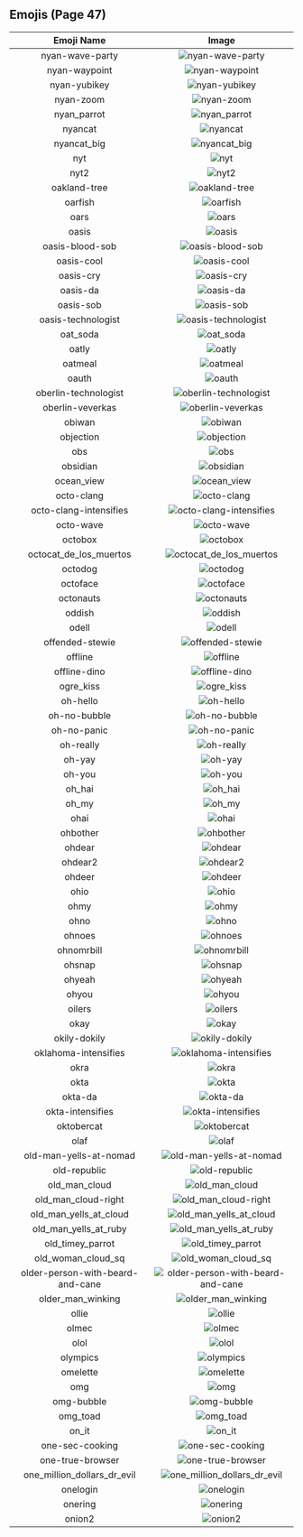 
  ## Emojis (Page 47)
  |Emoji Name|Image|
  | :-: | :-: |
  |nyan-wave-party| ![nyan-wave-party](/output/nyan-wave-party.gif)|
  |nyan-waypoint| ![nyan-waypoint](/output/nyan-waypoint.gif)|
  |nyan-yubikey| ![nyan-yubikey](/output/nyan-yubikey.gif)|
  |nyan-zoom| ![nyan-zoom](/output/nyan-zoom.gif)|
  |nyan_parrot| ![nyan_parrot](/output/nyan_parrot.gif)|
  |nyancat| ![nyancat](/output/nyancat.gif)|
  |nyancat_big| ![nyancat_big](/output/nyancat_big.gif)|
  |nyt| ![nyt](/output/nyt.png)|
  |nyt2| ![nyt2](/output/nyt2.png)|
  |oakland-tree| ![oakland-tree](/output/oakland-tree.gif)|
  |oarfish| ![oarfish](/output/oarfish.png)|
  |oars| ![oars](/output/oars.png)|
  |oasis| ![oasis](/output/oasis.png)|
  |oasis-blood-sob| ![oasis-blood-sob](/output/oasis-blood-sob.png)|
  |oasis-cool| ![oasis-cool](/output/oasis-cool.png)|
  |oasis-cry| ![oasis-cry](/output/oasis-cry.png)|
  |oasis-da| ![oasis-da](/output/oasis-da.png)|
  |oasis-sob| ![oasis-sob](/output/oasis-sob.png)|
  |oasis-technologist| ![oasis-technologist](/output/oasis-technologist.png)|
  |oat_soda| ![oat_soda](/output/oat_soda.jpg)|
  |oatly| ![oatly](/output/oatly.jpg)|
  |oatmeal| ![oatmeal](/output/oatmeal.png)|
  |oauth| ![oauth](/output/oauth)|
  |oberlin-technologist| ![oberlin-technologist](/output/oberlin-technologist.png)|
  |oberlin-veverkas| ![oberlin-veverkas](/output/oberlin-veverkas.png)|
  |obiwan| ![obiwan](/output/obiwan.jpg)|
  |objection| ![objection](/output/objection.png)|
  |obs| ![obs](/output/obs.png)|
  |obsidian| ![obsidian](/output/obsidian.png)|
  |ocean_view| ![ocean_view](/output/ocean_view.gif)|
  |octo-clang| ![octo-clang](/output/octo-clang.png)|
  |octo-clang-intensifies| ![octo-clang-intensifies](/output/octo-clang-intensifies.gif)|
  |octo-wave| ![octo-wave](/output/octo-wave.gif)|
  |octobox| ![octobox](/output/octobox.jpg)|
  |octocat_de_los_muertos| ![octocat_de_los_muertos](/output/octocat_de_los_muertos.jpg)|
  |octodog| ![octodog](/output/octodog.png)|
  |octoface| ![octoface](/output/octoface.png)|
  |octonauts| ![octonauts](/output/octonauts.png)|
  |oddish| ![oddish](/output/oddish.gif)|
  |odell| ![odell](/output/odell.png)|
  |offended-stewie| ![offended-stewie](/output/offended-stewie.gif)|
  |offline| ![offline](/output/offline.png)|
  |offline-dino| ![offline-dino](/output/offline-dino.png)|
  |ogre_kiss| ![ogre_kiss](/output/ogre_kiss.jpg)|
  |oh-hello| ![oh-hello](/output/oh-hello.png)|
  |oh-no-bubble| ![oh-no-bubble](/output/oh-no-bubble.gif)|
  |oh-no-panic| ![oh-no-panic](/output/oh-no-panic.png)|
  |oh-really| ![oh-really](/output/oh-really.png)|
  |oh-yay| ![oh-yay](/output/oh-yay.png)|
  |oh-you| ![oh-you](/output/oh-you.png)|
  |oh_hai| ![oh_hai](/output/oh_hai.gif)|
  |oh_my| ![oh_my](/output/oh_my.png)|
  |ohai| ![ohai](/output/ohai.jpg)|
  |ohbother| ![ohbother](/output/ohbother.png)|
  |ohdear| ![ohdear](/output/ohdear.png)|
  |ohdear2| ![ohdear2](/output/ohdear2.png)|
  |ohdeer| ![ohdeer](/output/ohdeer.png)|
  |ohio| ![ohio](/output/ohio.png)|
  |ohmy| ![ohmy](/output/ohmy.png)|
  |ohno| ![ohno](/output/ohno.png)|
  |ohnoes| ![ohnoes](/output/ohnoes.gif)|
  |ohnomrbill| ![ohnomrbill](/output/ohnomrbill.gif)|
  |ohsnap| ![ohsnap](/output/ohsnap.jpg)|
  |ohyeah| ![ohyeah](/output/ohyeah.gif)|
  |ohyou| ![ohyou](/output/ohyou.jpg)|
  |oilers| ![oilers](/output/oilers.png)|
  |okay| ![okay](/output/okay.jpg)|
  |okily-dokily| ![okily-dokily](/output/okily-dokily)|
  |oklahoma-intensifies| ![oklahoma-intensifies](/output/oklahoma-intensifies.gif)|
  |okra| ![okra](/output/okra.png)|
  |okta| ![okta](/output/okta.png)|
  |okta-da| ![okta-da](/output/okta-da.png)|
  |okta-intensifies| ![okta-intensifies](/output/okta-intensifies.gif)|
  |oktobercat| ![oktobercat](/output/oktobercat.png)|
  |olaf| ![olaf](/output/olaf.png)|
  |old-man-yells-at-nomad| ![old-man-yells-at-nomad](/output/old-man-yells-at-nomad.png)|
  |old-republic| ![old-republic](/output/old-republic.png)|
  |old_man_cloud| ![old_man_cloud](/output/old_man_cloud.jpg)|
  |old_man_cloud-right| ![old_man_cloud-right](/output/old_man_cloud-right.jpg)|
  |old_man_yells_at_cloud| ![old_man_yells_at_cloud](/output/old_man_yells_at_cloud.jpg)|
  |old_man_yells_at_ruby| ![old_man_yells_at_ruby](/output/old_man_yells_at_ruby.png)|
  |old_timey_parrot| ![old_timey_parrot](/output/old_timey_parrot.gif)|
  |old_woman_cloud_sq| ![old_woman_cloud_sq](/output/old_woman_cloud_sq.jpg)|
  |older-person-with-beard-and-cane| ![older-person-with-beard-and-cane](/output/older-person-with-beard-and-cane)|
  |older_man_winking| ![older_man_winking](/output/older_man_winking.gif)|
  |ollie| ![ollie](/output/ollie.jpg)|
  |olmec| ![olmec](/output/olmec.jpg)|
  |olol| ![olol](/output/olol.gif)|
  |olympics| ![olympics](/output/olympics.png)|
  |omelette| ![omelette](/output/omelette.png)|
  |omg| ![omg](/output/omg.gif)|
  |omg-bubble| ![omg-bubble](/output/omg-bubble.gif)|
  |omg_toad| ![omg_toad](/output/omg_toad.png)|
  |on_it| ![on_it](/output/on_it.png)|
  |one-sec-cooking| ![one-sec-cooking](/output/one-sec-cooking.png)|
  |one-true-browser| ![one-true-browser](/output/one-true-browser)|
  |one_million_dollars_dr_evil| ![one_million_dollars_dr_evil](/output/one_million_dollars_dr_evil.jpg)|
  |onelogin| ![onelogin](/output/onelogin.png)|
  |onering| ![onering](/output/onering.png)|
  |onion2| ![onion2](/output/onion2.png)|
  